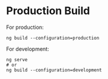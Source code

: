 # Production Build

For production:
```shell
ng build --configuration=production
```

For development:
```shell
ng serve
# or
ng build --configuration=development
```

